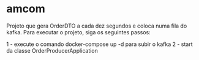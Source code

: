 # amcom
Projeto que gera OrderDTO a cada dez segundos e coloca numa fila do kafka.
Para executar o projeto, siga os seguintes passos:

1 - execute o comando docker-compose up -d para subir o kafka
2 - start da classe OrderProducerApplication
